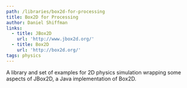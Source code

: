 ```yaml
---
path: /libraries/box2d-for-processing
title: Box2D for Processing
author: Daniel Shiffman
links:
  - title: JBox2D
    url: 'http://www.jbox2d.org/'
  - title: Box2D
    url: 'http://box2d.org/'
tags: physics
---
```

A library and set of examples for 2D physics simulation wrapping some aspects of JBox2D, a Java implementation of Box2D.
